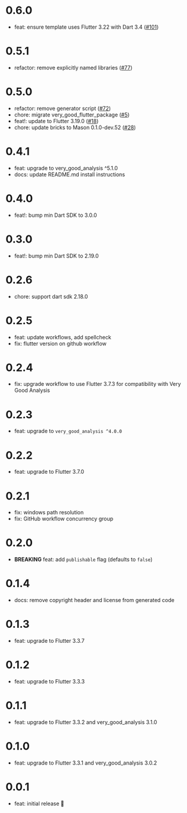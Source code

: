 # 0.6.0 

- feat: ensure template uses Flutter 3.22 with Dart 3.4 ([#101](https://github.com/VeryGoodOpenSource/very_good_templates/pull/101))

# 0.5.1

- refactor: remove explicitly named libraries ([#77](https://github.com/VeryGoodOpenSource/very_good_templates/pull/77))

# 0.5.0

- refactor: remove generator script ([#72](https://github.com/VeryGoodOpenSource/very_good_flutter_package/pull/72))
- chore: migrate very_good_flutter_package ([#5](https://github.com/VeryGoodOpenSource/very_good_templates/pull/5))
- feat!: update to Flutter 3.19.0 ([#18](https://github.com/VeryGoodOpenSource/very_good_templates/pull/18))
- chore: update bricks to Mason 0.1.0-dev.52 ([#28](https://github.com/VeryGoodOpenSource/very_good_templates/pull/28))

# 0.4.1

- feat: upgrade to very_good_analysis ^5.1.0
- docs: update README.md install instructions

# 0.4.0

- feat!: bump min Dart SDK to 3.0.0

# 0.3.0

- feat!: bump min Dart SDK to 2.19.0

# 0.2.6

- chore: support dart sdk 2.18.0

# 0.2.5

- feat: update workflows, add spellcheck
- fix: flutter version on github workflow

# 0.2.4

- fix: upgrade workflow to use Flutter 3.7.3 for compatibility with Very Good Analysis

# 0.2.3

- feat: upgrade to `very_good_analysis ^4.0.0`

# 0.2.2

- feat: upgrade to Flutter 3.7.0

# 0.2.1

- fix: windows path resolution
- fix: GitHub workflow concurrency group

# 0.2.0

- **BREAKING** feat: add `publishable` flag (defaults to `false`)

# 0.1.4

- docs: remove copyright header and license from generated code

# 0.1.3

- feat: upgrade to Flutter 3.3.7

# 0.1.2

- feat: upgrade to Flutter 3.3.3

# 0.1.1

- feat: upgrade to Flutter 3.3.2 and very_good_analysis 3.1.0

# 0.1.0

- feat: upgrade to Flutter 3.3.1 and very_good_analysis 3.0.2

# 0.0.1

- feat: initial release 🎉
